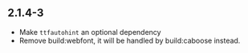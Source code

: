 2.1.4-3
------------------
- Make `ttfautohint` an optional dependency
- Remove build:webfont, it will be handled by build:caboose instead.

